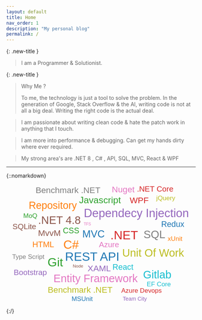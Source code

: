 ```yaml
---
layout: default
title: Home
nav_order: 1
description: "My personal blog"
permalink: /
---
```

<!-- 
## Table of contents
{: .no_toc .text-delta }

1. TOC
{:toc}
2. SJ

--- -->

{: .new-title }
> 
> I am a Programmer & Solutionist. 

{: .new-title }
> Why Me ?
>
> To me, the technology is just a tool to solve the problem. In the generation of Google, Stack Overflow & the AI, writing code is not at all a big deal. Writing the right code is the actual deal.

> I am passionate about writing clean code & hate the patch work in anything that I touch. 

> I am more into performance & debugging. Can get my hands dirty where ever required.

> My strong area's are .NET 8 , C# , API, SQL, MVC, React & WPF


--------- 

{::nomarkdown}
<svg viewBox="0,0,734,500" width="734" font-family="sans-serif" text-anchor="middle" style="max-width: 100%; height: auto; height: intrinsic;"><g transform="translate(0,0)"><text font-size="47" fill="#1f77b4" transform="translate(333,317) rotate(0)">REST API <title>10Y</title></text><text font-size="47" fill="#ff7f0e" transform="translate(251,271) rotate(0)">C# <title>10Y</title></text><text font-size="47" fill="#2ca02c" transform="translate(190,340) rotate(0)">Git <title>10Y</title></text><text font-size="47" fill="#d62728" transform="translate(457,235) rotate(0)">.NET <title>10Y</title></text><text font-size="45" fill="#9467bd" transform="translate(504,148) rotate(0)">Dependecy Injection <title>9Y</title></text><text font-size="42" fill="#8c564b" transform="translate(206,175) rotate(0)">.NET 4.8 <title>8Y</title></text><text font-size="42" fill="#e377c2" transform="translate(346,400) rotate(0)">Entity Framework <title>8Y</title></text><text font-size="42" fill="#7f7f7f" transform="translate(574,230) rotate(0)">SQL <title>8Y</title></text><text font-size="42" fill="#bcbd22" transform="translate(569,302) rotate(0)">Unit Of Work <title>8Y</title></text><text font-size="42" fill="#17becf" transform="translate(585,386) rotate(0)">Gitlab <title>8Y</title></text><text font-size="39" fill="#1f77b4" transform="translate(338,227) rotate(0)">MVC <title>7Y</title></text><text font-size="39" fill="#ff7f0e" transform="translate(180,117) rotate(0)">Repository <title>7Y</title></text><text font-size="36" fill="#2ca02c" transform="translate(363,94) rotate(0)">Javascript <title>6Y</title></text><text font-size="33" fill="#d62728" transform="translate(515,94) rotate(0)">WPF <title>5Y</title></text><text font-size="33" fill="#9467bd" transform="translate(360,358) rotate(0)">XAML <title>5Y</title></text><text font-size="33" fill="#8c564b" transform="translate(167,221) rotate(0)">MvvM <title>5Y</title></text><text font-size="33" fill="#e377c2" transform="translate(453,53) rotate(0)">Nuget <title>5Y</title></text><text font-size="33" fill="#7f7f7f" transform="translate(239,55) rotate(0)">Benchmark .NET <title></title></text><text font-size="33" fill="#bcbd22" transform="translate(286,442) rotate(0)">Benchmark .NET <title>5Y</title></text><text font-size="31" fill="#17becf" transform="translate(452,353) rotate(0)">React <title>4Y, 6M</title></text><text font-size="31" fill="#1f77b4" transform="translate(645,186) rotate(0)">Redux <title>4Y, 6M</title></text><text font-size="31" fill="#ff7f0e" transform="translate(143,265) rotate(0)">HTML <title>4Y, 6M</title></text><text font-size="31" fill="#2ca02c" transform="translate(251,211) rotate(0)">CSS <title>4Y, 6M</title></text><text font-size="30" fill="#d62728" transform="translate(577,50) rotate(0)">.NET Core <title>4Y</title></text><text font-size="30" fill="#9467bd" transform="translate(93,373) rotate(0)">Bootstrap <title>4Y</title></text><text font-size="30" fill="#8c564b" transform="translate(70,195) rotate(0)">SQLite <title>4Y</title></text><text font-size="30" fill="#e377c2" transform="translate(398,265) rotate(0)">Azure <title>4Y</title></text><text font-size="25" fill="#7f7f7f" transform="translate(85,310) rotate(0)">Type Script <title>3Y</title></text><text font-size="25" fill="#bcbd22" transform="translate(618,83) rotate(0)">jQuery <title>3Y</title></text><text font-size="25" fill="#17becf" transform="translate(591,416) rotate(0)">EF Core <title>3Y</title></text><text font-size="25" fill="#1f77b4" transform="translate(294,473) rotate(0)">MSUnit <title>3Y</title></text><text font-size="25" fill="#ff7f0e" transform="translate(654,241) rotate(0)">xUnit <title>3Y</title></text><text font-size="25" fill="#2ca02c" transform="translate(93,152) rotate(0)">MoQ <title>3Y</title></text><text font-size="25" fill="#d62728" transform="translate(524,442) rotate(0)">Azure Devops <title>3Y</title></text><text font-size="21" fill="#9467bd" transform="translate(498,472) rotate(0)">Team City <title>2Y</title></text><text font-size="17" fill="#8c564b" transform="translate(278,344) rotate(0)">Node <title>1Y, 4M</title></text><text font-size="15" fill="#e377c2" transform="translate(314,181) rotate(0)">TFS <title>1Y</title></text></g></svg>
{:/}